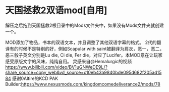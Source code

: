 # 天国拯救2双语mod[自用]
解压之后拖到天国拯救2根目录中的Mods文件夹中，如果没有Mods文件夹就创建一个。

MOD添加了物品，书本的双语文本，并且调整了其他双语字幕的格式。
2代的翻译有的时候不是特别的好，例如Scapular with saint被翻译为肩衣，恶一，恶二，恶三骰子英文分别是Lu die, Ci die, Fer die，对应了Lucifer。本MOD意在让玩家感受原版文字的风味，纯纯自用。
灵感来自@Hemalurgic的视频 https://www.bilibili.com/video/BV1uGNWeDE9L/?share_source=copy_web&vd_source=c10eb43a9840bde095d682f205ad1584
感谢0Altire的KCD PAK Builder:https://www.nexusmods.com/kingdomcomedeliverance2/mods/78
